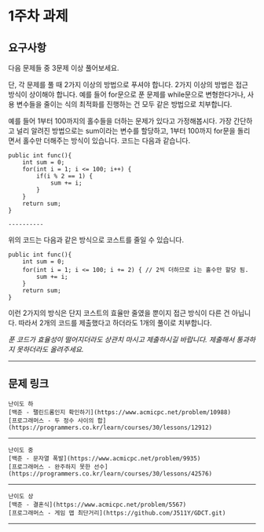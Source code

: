 
# 1주차 과제

## 요구사항 
다음 문제들 중 3문제 이상 풀어보세요.
	
단, 각 문제를 풀 때 2가지 이상의 방법으로 푸셔야 합니다.
2가지 이상의 방법은 접근 방식이 상이해야 합니다.
예를 들어 for문으로 푼 문제를 while문으로 변형한다거나,
사용 변수들을 줄이는 식의 최적화를 진행하는 건 모두 같은 방법으로 치부합니다.
	
예를 들어 1부터 100까지의 홀수들을 더하는 문제가 있다고 가정해봅시다.
가장 간단하고 널리 알려진 방법으로는 sum이라는 변수를 할당하고, 1부터 100까지 for문을 돌리면서 홀수만 더해주는 방식이 있습니다.
코드는 다음과 같습니다.

	public int func(){
		int sum = 0;
		for(int i = 1; i <= 100; i++) {
			if(i % 2 == 1) {
				sum += i;
			}
		}
		return sum;
	}

	----------
위의 코드는 다음과 같은 방식으로 코스트를 줄일 수 있습니다.

	public int func(){
		int sum = 0;
		for(int i = 1; i <= 100; i += 2) { // 2씩 더하므로 i는 홀수만 할당 됨.
			sum += i;
		}
		return sum;
	}


이런 2가지의 방식은 단지 코스트의 효율만 줄였을 뿐이지 접근 방식이 다른 건 아닙니다.
따라서 2개의 코드를 제출했다고 하더라도 1개의 풀이로 치부합니다.
	
*푼 코드가 효율성이 떨어지더라도 상관치 마시고 제출하시길 바랍니다.*
*제출해서 통과하지 못하더라도 올려주세요.*

- - -
## 문제 링크

	난이도 하
	[백준 - 팰린드롬인지 확인하기](https://www.acmicpc.net/problem/10988)
	[프로그래머스 - 두 정수 사이의 합](https://programmers.co.kr/learn/courses/30/lessons/12912)

- - -

	난이도 중
	[백준 - 문자열 폭발](https://www.acmicpc.net/problem/9935)
	[프로그래머스 - 완주하지 못한 선수](https://programmers.co.kr/learn/courses/30/lessons/42576)

- - -

	난이도 상
	[백준 - 결혼식](https://www.acmicpc.net/problem/5567)
	[프로그래머스 - 게임 맵 최단거리](https://github.com/J511Y/GDCT.git)
	
- - -